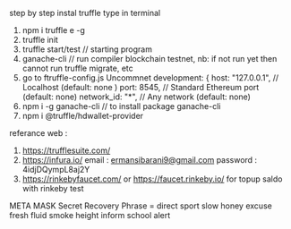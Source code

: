 step by step instal truffle type in terminal
1. npm i truffle e -g
2. truffle init
3. truffle start/test // starting program 
4. ganache-cli // run compiler blockchain testnet, nb: if not run yet then cannot run truffle migrate, etc
5. go to ftruffle-config.js
   Uncommnet
   development: {
   host: "127.0.0.1",     // Localhost (default: none )
   port: 8545,            // Standard Ethereum port (default: none)
   network_id: "*",       // Any network (default: none)
6. npm i -g ganache-cli // to install package ganache-cli
7. npm i @truffle/hdwallet-provider


referance web :
1. https://trufflesuite.com/
2. https://infura.io/
   email : ermansibarani9@gmail.com
   password : 4idjDQympL8aj2Y
3. https://rinkebyfaucet.com/ or https://faucet.rinkeby.io/ for topup saldo with rinkeby test




META MASK
Secret Recovery Phrase = direct sport slow honey excuse fresh fluid smoke height inform school alert

